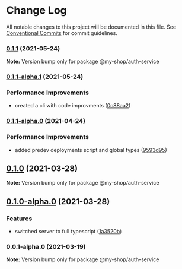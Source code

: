 # Change Log

All notable changes to this project will be documented in this file.
See [Conventional Commits](https://conventionalcommits.org) for commit guidelines.

### [0.1.1](https://github.com/anassNadir/my-shop/compare/@my-shop/auth-service@0.1.1-alpha.1...@my-shop/auth-service@0.1.1) (2021-05-24)

**Note:** Version bump only for package @my-shop/auth-service

### [0.1.1-alpha.1](https://github.com/anassNadir/my-shop/compare/@my-shop/auth-service@0.1.1-alpha.0...@my-shop/auth-service@0.1.1-alpha.1) (2021-05-24)

### Performance Improvements

- created a cli with code improvments ([0c88aa2](https://github.com/anassNadir/my-shop/commit/0c88aa2f24bf45aba2a8d6d1c81df874bf1b499d))

### [0.1.1-alpha.0](https://github.com/anassNadir/my-shop/compare/@my-shop/auth-service@0.1.0-alpha.0...@my-shop/auth-service@0.1.1-alpha.0) (2021-04-24)

### Performance Improvements

- added predev deployments script and global types ([9593d95](https://github.com/anassNadir/my-shop/commit/9593d950c5e950ef5a3fa4263e75e91b9ffea44e))

## [0.1.0](https://github.com/anassNadir/my-shop/compare/@my-shop/auth-service@0.1.0-alpha.0...@my-shop/auth-service@0.1.0) (2021-03-28)

**Note:** Version bump only for package @my-shop/auth-service

## [0.1.0-alpha.0](https://github.com/anassNadir/my-shop/compare/@my-shop/auth-service@0.0.1-alpha.0...@my-shop/auth-service@0.1.0-alpha.0) (2021-03-28)

### Features

- switched server to full typescript ([1a3520b](https://github.com/anassNadir/my-shop/commit/1a3520b1cfb08d6c6031e22418a7ab35f9927b09))

### 0.0.1-alpha.0 (2021-03-19)

**Note:** Version bump only for package @my-shop/auth-service
